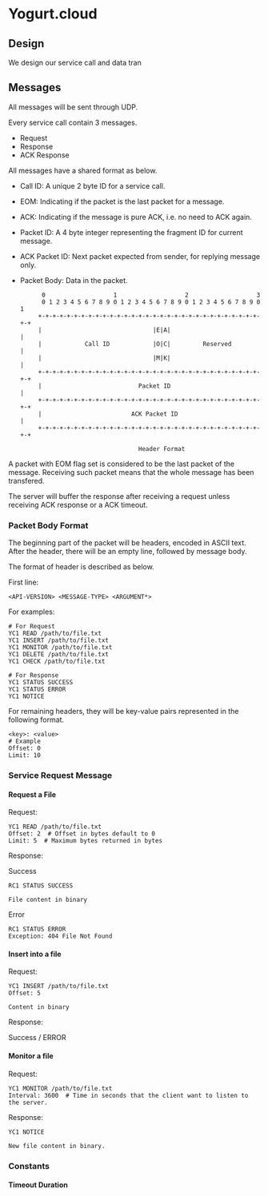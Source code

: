 Yogurt.cloud
============

## Design

We design our service call and data tran

## Messages

All messages will be sent through UDP.

Every service call contain 3 messages.

* Request
* Response
* ACK Response

All messages have a shared format as below.

* Call ID: A unique 2 byte ID for a service call.
* EOM: Indicating if the packet is the last packet for a message.
* ACK: Indicating if the message is pure ACK, i.e. no need to ACK again.
* Packet ID: A 4 byte integer representing the fragment ID for current message.
* ACK Packet ID: Next packet expected from sender, for replying message only.
* Packet Body: Data in the packet.

		    0                   1                   2                   3   
		    0 1 2 3 4 5 6 7 8 9 0 1 2 3 4 5 6 7 8 9 0 1 2 3 4 5 6 7 8 9 0 1 
		   +-+-+-+-+-+-+-+-+-+-+-+-+-+-+-+-+-+-+-+-+-+-+-+-+-+-+-+-+-+-+-+-+
		   |                               |E|A|                           |
		   |            Call ID            |O|C|         Reserved          |
		   |                               |M|K|                           |
		   +-+-+-+-+-+-+-+-+-+-+-+-+-+-+-+-+-+-+-+-+-+-+-+-+-+-+-+-+-+-+-+-+
		   |                           Packet ID                           |
		   +-+-+-+-+-+-+-+-+-+-+-+-+-+-+-+-+-+-+-+-+-+-+-+-+-+-+-+-+-+-+-+-+
		   |                         ACK Packet ID                         |
		   +-+-+-+-+-+-+-+-+-+-+-+-+-+-+-+-+-+-+-+-+-+-+-+-+-+-+-+-+-+-+-+-+
		
		                               Header Format
		


A packet with EOM flag set is considered to be the last packet of the message. Receiving such packet means that the whole message has been transfered.

The server will buffer the response after receiving a request unless receiving ACK response or a ACK timeout.


### Packet Body Format

The beginning part of the packet will be headers, encoded in ASCII text. After the header, there will be an empty line, followed by message body.

The format of header is described as below.

First line:

	<API-VERSION> <MESSAGE-TYPE> <ARGUMENT*>

For examples:

	# For Request
	YC1 READ /path/to/file.txt
	YC1 INSERT /path/to/file.txt
	YC1 MONITOR /path/to/file.txt
	YC1 DELETE /path/to/file.txt
	YC1 CHECK /path/to/file.txt
	
	# For Response
	YC1 STATUS SUCCESS
	YC1 STATUS ERROR
	YC1 NOTICE

For remaining headers, they will be key-value pairs represented in the following format.

	<key>: <value>
	# Example
	Offset: 0
	Limit: 10


### Service Request Message

#### Request a File

Request:

	YC1 READ /path/to/file.txt
	Offset: 2  # Offset in bytes default to 0
	Limit: 5  # Maximum bytes returned in bytes

Response:

Success

	RC1 STATUS SUCCESS
	
	File content in binary

Error

	RC1 STATUS ERROR
	Exception: 404 File Not Found


#### Insert into a file

Request:

	YC1 INSERT /path/to/file.txt
	Offset: 5

	Content in binary

Response:

Success / ERROR

#### Monitor a file


Request:

	YC1 MONITOR /path/to/file.txt
	Interval: 3600  # Time in seconds that the client want to listen to the server.

Response:

	YC1 NOTICE

	New file content in binary.

### Constants

#### Timeout Duration










